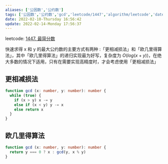 ```yaml
---
aliases: ['公因数','公约数']
tags: ['公因数','公约数','gcd','leetcode/1447','algorithm/leetcode','date/2022-02','year/2022','month/02']
date: 2022-02-10-Thursday 16:56:42
update: 2022-02-14-Monday 17:56:37
---
```


leetcode:  [1447. 最简分数](https://leetcode-cn.com/problems/simplified-fractions/)

快速求得 x 和 y 的最大公约数的主要方式有两种 :「更相减损法」和「欧几里得算法」，其中「欧几里得算法」的递归实现最为好写，复杂度为 $O(log(x+y))$，在绝大多数的情况下适用，只有在需要实现高精度时，才会考虑使用「更相减损法」

## 更相减损法

```ts
function gcd (x: number, y: number): number {
  while (true) {
    if (x > y) x -= y
    else if (x < y) y -= x
    else return x
  }
}
```

## 欧几里得算法

```ts
function gcd (x: number, y: number): number {
  return y === 0 ? x : gcd(y, x % y)
}
```
